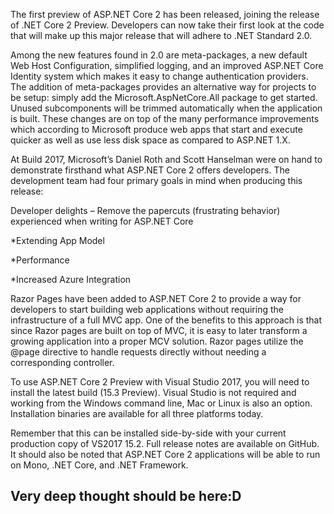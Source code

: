   The first preview of ASP.NET Core 2 has been released, joining the release of .NET Core 2 Preview.  Developers can now take their first look at the code that will make up this major release that will adhere to .NET Standard 2.0.

  Among the new features found in 2.0 are meta-packages, a new default Web Host Configuration, simplified logging, and an improved ASP.NET Core Identity system which makes it easy to change authentication providers.  The addition of meta-packages provides an alternative way for projects to be setup:  simply add the Microsoft.AspNetCore.All package to get started.  Unused subcomponents will be trimmed automatically when the application is built.  These changes are on top of the many performance improvements which according to Microsoft produce web apps that start and execute quicker as well as use less disk space as compared to ASP.NET 1.X.

  At Build 2017, Microsoft’s Daniel Roth and Scott Hanselman were on hand to demonstrate firsthand what ASP.NET Core 2 offers developers.  The development team had four primary goals in mind when producing this release:

  Developer delights – Remove the papercuts (frustrating behavior) experienced when writing for ASP.NET Core
  
*Extending App Model

*Performance

*Increased Azure Integration

  Razor Pages have been added to ASP.NET Core 2 to provide a way for developers to start building web applications without requiring the infrastructure of a full MVC app.  One of the benefits to this approach is that since Razor pages are built on top of MVC, it is easy to later transform a growing application into a proper MCV solution.  Razor pages utilize the @page directive to handle requests directly without needing a corresponding controller.

  To use ASP.NET Core 2 Preview with Visual Studio 2017, you will need to install the latest build (15.3 Preview).  Visual Studio is not required and working from the Windows command line, Mac or Linux is also an option.  Installation binaries are available for all three platforms today.

  Remember that this can be installed side-by-side with your current production copy of VS2017 15.2.  Full release notes are available on GitHub. It should also be noted that ASP.NET Core 2 applications will be able to run on Mono, .NET Core, and .NET Framework.


## Very deep thought should be here:D
